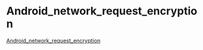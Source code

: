 # Android_network_request_encryption
[Android_network_request_encryption](https://aiwithcloud.com/2022/09/14/android_network_request_encryption/)